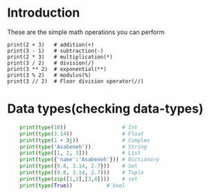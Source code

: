 # Introduction 

These are the simple math operations you can perform 

    print(2 + 3)   # addition(+)
    print(3 - 1)   # subtraction(-)
    print(2 * 3)   # multiplication(*)
    print(3 / 2)   # division(/)
    print(3 ** 2)  # exponential(**)
    print(3 % 2)   # modulus(%)
    print(3 // 2)  # Floor division operator(//)

# Data types(checking data-types)

```py
    print(type(10))                  # Int
    print(type(3.14))                # Float
    print(type(1 + 3j))              # Complex
    print(type('Asabeneh'))          # String
    print(type([1, 2, 3]))           # List
    print(type({'name':'Asabeneh'})) # Dictionary
    print(type({9.8, 3.14, 2.7}))    # Set
    print(type((9.8, 3.14, 2.7)))    # Tuple
    print(type(zip([1,2],[3,4])))    # set
    print(type(True))           # bool

```